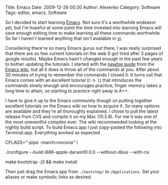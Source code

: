 Title: Emacs
Date: 2009-12-26 00:20
Author: Alexenko
Category: Software
Tags: editor, emacs, Software

So I decided to start learning [Emacs][]. Not sure it's a worthwhile
endeavor yet, but I'm hopeful at some point the time invested into
learning Emacs will save enough editing time to make learning all these
commands worthwhile. So far I haven't learned anything that isn't
available in [vi][].  

Considering there're so many Emacs gurus out there, I was really
surprised that there are so few current tutorials on the web (I got
tired after 3 pages of google results). Maybe Emacs hasn't changed
enough in the past few years to bother updating the tutorials. I started
with the [newbie guide][] from the [Emacs wiki][], but all it does is
throw all of the commands at you. After about 30 minutes of trying to
remember the commands I closed it. It turns out that Emacs comes with an
excellent tutorial (`C-h t`) that introduces the commands slowly enough
and encourages practice; finger memory takes a long time to attain, so
starting to practice right away is A++.  

I have to give it up to the Emacs community though on putting together
excellent tutorials on the Emacs wiki on how to acquire it. So many
options are available and they're all thoroughly explained. I chose to
pull the latest release from CVS and compile it on my Mac (10.5.8). For
me it was one of the most uneventful compiles ever. The wiki recommended
looking at the nightly build script. To build Emacs.app I just
copy-pasted the following into Terminal.app. Everything worked as
expected  

CFLAGS="-pipe -march=nocona" \\  

./configure --build i686-apple-darwin10.0.0 --without-dbus --with-ns  

make bootstrap -j3 && make install  
</code>  

Then just drag the Emacs.app from `./nextstep/` to `/Applications`. Set
your aliases or make symbolic links as desired.

</p>

  [Emacs]: http://www.gnu.org/software/emacs/
  [vi]: http://www.vim.org/
  [newbie guide]: http://www.gnu.org/software/emacs/tour/
  [Emacs wiki]: http://www.emacswiki.org/
